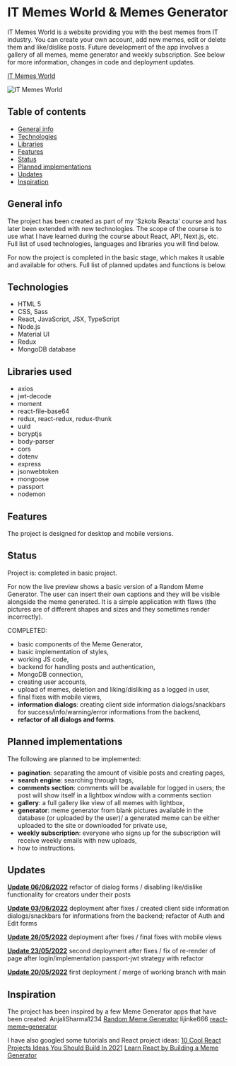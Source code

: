 # IT Memes World & Memes Generator

IT Memes World is a website providing you with the best memes from IT industry. You can create your own account, add new memes, edit or delete them and like/dislike posts. Future development of the app involves a gallery of all memes, meme generator and weekly subscription. See below for more information, changes in code and deployment updates.

[IT Memes World](https://itmemesworld.netlify.app/)

![IT Memes World](https://i.ibb.co/yBxRzKP/it-memes-world.png)

## Table of contents

- [General info](#general-info)
- [Technologies](#technologies)
- [Libraries](#libraries)
- [Features](#features)
- [Status](#status)
- [Planned implementations](#planned-implementations)
- [Updates](#updates)
- [Inspiration](#inspiration)

## General info

The project has been created as part of my 'Szkoła Reacta' course and has later been extended with new technologies. The scope of the course is to use what I have learned during the course about React, API, Next.js, etc. Full list of used technologies, languages and libraries you will find below.

For now the project is completed in the basic stage, which makes it usable and available for others. Full list of planned updates and functions is below.

## Technologies

- HTML 5
- CSS, Sass
- React, JavaScript, JSX, TypeScript
- Node.js
- Material UI
- Redux
- MongoDB database

## Libraries used

- axios
- jwt-decode
- moment
- react-file-base64
- redux, react-redux, redux-thunk
- uuid
- bcryptjs
- body-parser
- cors
- dotenv
- express
- jsonwebtoken
- mongoose
- passport
- nodemon

## Features

The project is designed for desktop and mobile versions.

## Status

Project is: completed in basic project.

For now the live preview shows a basic version of a Random Meme Generator. The user can insert their own captions and they will be visible alongside the meme generated. It is a simple application with flaws (the pictures are of different shapes and sizes and they sometimes render incorrectly).

COMPLETED:

- basic components of the Meme Generator,
- basic implementation of styles,
- working JS code,
- backend for handling posts and authentication,
- MongoDB connection,
- creating user accounts,
- upload of memes, deletion and liking/disliking as a logged in user,
- final fixes with mobile views, 
- **information dialogs**: creating client side information dialogs/snackbars for success/info/warning/error informations from the backend,
- **refactor of all dialogs and forms**.

## Planned implementations

The following are planned to be implemented:

- **pagination**: separating the amount of visible posts and creating pages,
- **search engine**: searching through tags,
- **comments section**: comments will be available for logged in users; the post will show itself in a lightbox window with a comments section
- **gallery**: a full gallery like view of all memes with lightbox,
- **generator**: meme generator from blank pictures available in the database (or uploaded by the user)/ a generated meme can be either uploaded to the site or downloaded for private use,
- **weekly subscription**: everyone who signs up for the subscription will receive weekly emails with new uploads,
- how to instructions.

## Updates

**<ins>Update 06/06/2022<ins>** refactor of dialog forms / disabling like/dislike functionality for creators under their posts

**<ins>Update 03/06/2022<ins>** deployment after fixes / created client side information dialogs/snackbars for informations from the backend; refactor of Auth and Edit forms

**<ins>Update 26/05/2022<ins>** deployment after fixes / final fixes with mobile views

**<ins>Update 23/05/2022<ins>** second deployment after fixes / fix of re-render of page after login/implementation passport-jwt strategy with refactor

**<ins>Update 20/05/2022<ins>** first deployment / merge of working branch with main

## Inspiration

The project has been inspired by a few Meme Generator apps that have been created:
AnjaliSharma1234 [Random Meme Generator](https://github.com/AnjaliSharma1234/Random-meme-generator)
lijinke666 [react-meme-generator](https://github.com/lijinke666/react-meme-generator)

I have also googled some tutorials and React project ideas:
[10 Cool React Projects Ideas You Should Build In 2021](https://hackr.io/blog/react-projects#project-overview-6)
[Learn React by Building a Meme Generator](https://www.freecodecamp.org/news/learn-react-by-building-a-meme-generator/)
